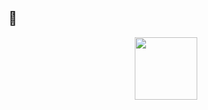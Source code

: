 ## 💁
<div id="header" align="center">
  <img src="https://giphy.com/stickers/coding-invidgroup-ninja-7OMR3y1E9QeYsr9olS" width="100"/>
</div>
